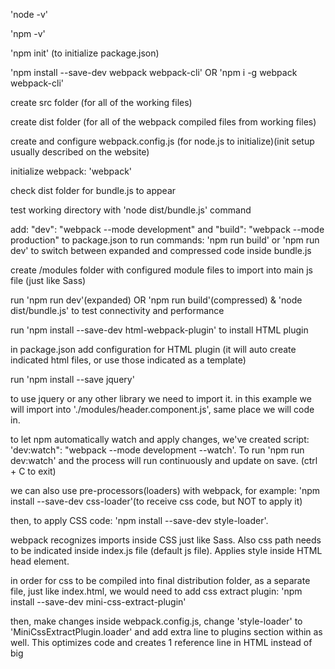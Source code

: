 'node -v'

'npm -v'

'npm init' (to initialize package.json)

'npm install --save-dev webpack webpack-cli' OR 'npm i -g webpack webpack-cli'

create src folder (for all of the working files)

create dist folder (for all of the webpack compiled files from working files)

create and configure webpack.config.js (for node.js to initialize)(init setup usually described on the website)

initialize webpack: 'webpack'

check dist folder for bundle.js to appear

test working directory with 'node dist/bundle.js' command

add: "dev": "webpack --mode development" and "build": "webpack --mode production" to package.json to run commands: 'npm run build' or 'npm run dev' to switch between expanded and compressed code inside bundle.js

create /modules folder with configured module files to import into main js file (just like Sass)

run 'npm run dev'(expanded) OR 'npm run build'(compressed) & 'node dist/bundle.js' to test connectivity and performance

run 'npm install --save-dev html-webpack-plugin' to install HTML plugin

in package.json add configuration for HTML plugin (it will auto create indicated html files, or use those indicated as a template)

run 'npm install --save jquery'

to use jquery or any other library we need to import it. in this example we will import into './modules/header.component.js', same place we will code in.

to let npm automatically watch and apply changes, we've created script: 'dev:watch": "webpack --mode development --watch'. To run 'npm run dev:watch' and the process will run continuously and update on save. (ctrl + C to exit)

we can also use pre-processors(loaders) with webpack, for example: 'npm install --save-dev css-loader'(to receive css code, but NOT to apply it)

then, to apply CSS code: 'npm install --save-dev style-loader'.

webpack recognizes imports inside CSS just like Sass. Also css path needs to be indicated inside index.js file (default js file). Applies style inside HTML head element.

in order for css to be compiled into final distribution folder, as a separate file, just like index.html, we would need to add css extract plugin: 'npm install --save-dev mini-css-extract-plugin'

then, make changes inside webpack.config.js, change 'style-loader' to 'MiniCssExtractPlugin.loader' and add extra line to plugins section within as well. This optimizes code and creates 1 reference line in HTML instead of big <style> list in <head>

to minimize css file, just like we do with 'npm run build', we need to: 'npm install css-minimizer-webpack-plugin --save-dev'

update webpack.config.js file with documentation provided on webpack website

after this, our js optimizer will reset and will not work by default, we would have to add a new JS optimizer plugin: 'npm install terser-webpack-plugin --save-dev'; update our webpack.config.js and run to test 'npm run build' to see compressed results on css/html/js files.

P.S. in optimization field, we can keep 'minimize: true' to keep it minimized at all times. This is overwriting 'npm run dev'